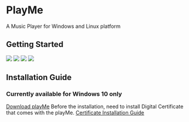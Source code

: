 # PlayMe

A Music Player for Windows and Linux platform


## Getting Started
<img src="https://github.com/UdithaIshan/play-me/blob/ee44fb9321ba96b674c5b36eeffc173da3395ec1/screenshots/1.png">
<img src="https://github.com/UdithaIshan/play-me/blob/ee44fb9321ba96b674c5b36eeffc173da3395ec1/screenshots/2.png">
<img src="https://github.com/UdithaIshan/play-me/blob/ee44fb9321ba96b674c5b36eeffc173da3395ec1/screenshots/3.png">
<img src="https://github.com/UdithaIshan/play-me/blob/ee44fb9321ba96b674c5b36eeffc173da3395ec1/screenshots/4.png">


## Installation Guide
### Currently available for Windows 10 only
[Download playMe](https://mega.nz/file/IV1GEJBS#zVe3EPivPciUGgzOyl_zvtllbNS0Zw0raTKKmVqY0Es)
Before the installation, need to install Digital Certificate that comes with the playMe.
[Certificate Installation Guide](https://www.advancedinstaller.com/install-test-certificate-from-msix.html)


